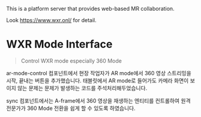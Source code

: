 This is a platform server that provides web-based MR collaboration.

Look https://www.wxr.onl/ for detail.


# WXR Mode Interface
> Control WXR mode especially 360 Mode

ar-mode-control 컴포넌트에서 현장 작업자가 AR mode에서 360 영상 스트리밍을 시작, 끝내는 버튼을 추가했습니다.
태블릿에서 AR mode로 들어가도 카메라 화면이 보이지 않는 문제는 문제가 발생하는 코드를 주석처리해두었습니다.

sync 컴포넌트에서는 A-frame에서 360 영상을 재생하는 엔티티를 컨트롤하여 원격 전문가가 360 Mode 전환을 쉽게 할 수 있도록 하였습니다.